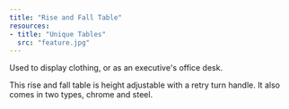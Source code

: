 ```yaml
---
title: "Rise and Fall Table"
resources:
- title: "Unique Tables"
  src: "feature.jpg"
---
```

Used to display clothing, or as an executive's office desk.
<!--more-->
This rise and fall table is height adjustable with a retry turn handle. It
also comes in two types, chrome and steel.

